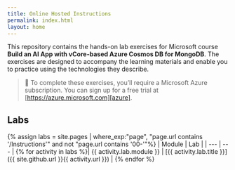 ```yaml
---
title: Online Hosted Instructions
permalink: index.html
layout: home
---
```


This repository contains the hands-on lab exercises for Microsoft course **Build an AI App with vCore-based Azure Cosmos DB for MongoDB**. The exercises are designed to accompany the learning materials and enable you to practice using the technologies they describe.

> &#128221; To complete these exercises, you’ll require a Microsoft Azure subscription. You can sign up for a free trial at [https://azure.microsoft.com][azure].

## Labs

{% assign labs = site.pages | where_exp:"page", "page.url contains '/Instructions'" and not "page.url contains '00-'"%}
| Module | Lab |
| --- | --- |
{% for activity in labs  %}| {{ activity.lab.module }} | [{{ activity.lab.title }}]({{ site.github.url }}{{ activity.url }}) |
{% endfor %}

[azure]: https://azure.microsoft.com
[course-description]: https://docs.microsoft.com/learn/certifications/courses/dp-420t00
[learn-collection]: https://docs.microsoft.com/users/msftofficialcurriculum-4292/collections/1k8wcz8zooj2nx
